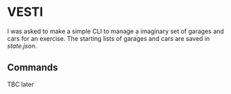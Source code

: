 # VESTI

I was asked to make a simple CLI to manage a imaginary set of garages and cars for an exercise.
The starting lists of garages and cars are saved in *state.json*.

## Commands
TBC later
